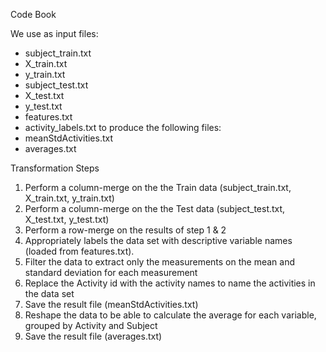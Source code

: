 Code Book

We use as input files:
- subject_train.txt
- X_train.txt
- y_train.txt
- subject_test.txt
- X_test.txt
- y_test.txt
- features.txt
- activity_labels.txt
to produce the following files:
- meanStdActivities.txt
- averages.txt

Transformation Steps
1. Perform a column-merge on the the Train data (subject_train.txt, X_train.txt, y_train.txt)
2. Perform a column-merge on the the Test data (subject_test.txt, X_test.txt, y_test.txt)
3. Perform a row-merge on the results of step 1 & 2
4. Appropriately labels the data set with descriptive variable names (loaded from features.txt).
5. Filter the data to extract only the measurements on the mean and standard deviation for each measurement
6. Replace the Activity id with the activity names to name the activities in the data set
7. Save the result file (meanStdActivities.txt)
8. Reshape the data to be able to calculate the average for each variable, grouped by Activity and Subject
9. Save the result file (averages.txt)
